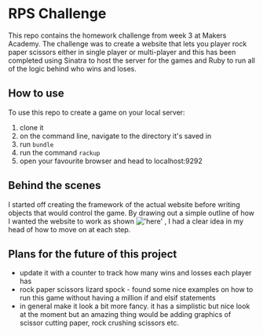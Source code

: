 # RPS Challenge

This repo contains the homework challenge from week 3 at Makers Academy. The challenge was to create a website that lets you player rock paper scissors either in single player or multi-player and this has been completed using Sinatra to host the server for the games and Ruby to run all of the logic behind who wins and loses.


## How to use

To use this repo to create a game on your local server:
1. clone it
2. on the command line, navigate to the directory it's saved in
3. run ```bundle```
4. run the command ```rackup```
5. open your favourite browser and head to localhost:9292

## Behind the scenes

I started off creating the framework of the actual website before writing objects that would control the game. By drawing out a simple outline of how I wanted the website to work as shown !['here'](https://raw.githubusercontent.com/NadiaAiraf/rps-challenge/master_plan.jpg)
, I had a clear idea in my head of how to move on at each step.

## Plans for the future of this project

- update it with a counter to track how many wins and losses each player has
- rock paper scissors lizard spock - found some nice examples on how to run this game without having a million if and elsif statements
- in general make it look a bit more fancy. it has a simplistic but nice look at the moment but an amazing thing would be adding graphics of scissor cutting paper, rock crushing scissors etc.
